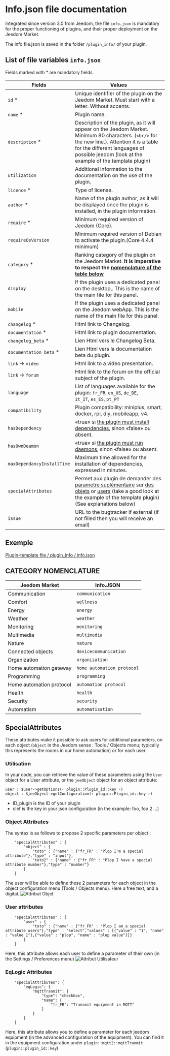 # Info.json file documentation

Integrated since version 3.0 from Jeedom, the file ``info.json`` is mandatory for the proper functioning of plugins, and their proper deployment on the Jeedom Market.

The info file.json is saved in the folder ``/plugin_info/`` of your plugin.

## List of file variables ``info.json``

Fields marked with * are mandatory fields.

Fields                   | Values                                                                                                                   |
------------------------ | ------------------------------------------------------------------------------------------------------------------------- |
``id`` *                     | Unique identifier of the plugin on the Jeedom Market. Must start with a letter. Without accents.                             |
``name`` *                   | Plugin name.                                                                                                            |
``description`` *            | Description of the plugin, as it will appear on the Jeedom Market. Minimum 80 characters. (``<br/>`` for the new line.). Attention it is a table for the different languages of possible jeedom (look at the example of the template plugin)                                  |                                                                                     |
``utilization``                    | Additional information to the documentation on the use of the plugin.                                                    |
``licence`` *                | Type of license.                                                                                                          |
``author`` *                 | Name of the plugin author, as it will be displayed once the plugin is installed, in the plugin information.         |
``require`` *                | Minimum required version of Jeedom (Core).                                                                                                |
``requireOsVersion``                 | Minimum required version of Debian to activate the plugin.(Core 4.4.4 minimum)                                                                                               |
``category`` *               | Ranking category of the plugin on the Jeedom Market. **It is imperative to respect the [nomenclature of the table below](https://doc.jeedom.com/en_US/dev/structure_info_json/#NOMENCLATURE%20CATEGORIES)** |
``display``                  | If the plugin uses a dedicated panel on the desktop,. This is the name of the main file for this panel.                    |
``mobile``                   | If the plugin uses a dedicated panel on the Jeedom webApp. This is the name of the main file for this panel.   |
``changelog`` *              | Html link to Changelog.                                                                                              |
``documentation`` *          | Html link to plugin documentation.
``changelog_beta`` *              | Lien Html vers le Changelog Beta.|
``documentation_beta`` *          | Lien Html vers la documentation beta du plugin.
``link`` -> ``video``               | Html link to a video presentation.                                                                                 |
``link`` -> ``forum``               | Html link to the forum on the official subject of the plugin.                                                                  |
``language``                | List of languages available for the plugin: ``fr_FR``, ``en_US``, ``de_DE``, ``it_IT``, ``es_ES``, ``pt_PT``            |
``compatibility``            | Plugin compatibility: miniplus, smart, docker, rpi, diy, mobileapp, v4.                                                   |
``hasDependency``            | «true» si [the plugin must install dependencies](https://doc.jeedom.com/en_US/dev/daemon_plugin#Les%20d%C3%A9pendance), sinon «false» ou absent.                                              |
``hasOwnDeamon``             | «true» si [the plugin must run daemons](https://doc.jeedom.com/en_US/dev/daemon_plugin#Les%20d%C3%A9mons%20%26%20d%C3%A9pendances), sinon «false» ou absent.                                                   |
``maxDependancyInstallTime`` | Maximum time allowed for the installation of dependencies, expressed in minutes.                                            |
``specialAttributes`` | Permet aux plugin de demander des [parametre suplémentaire](https://doc.jeedom.com/en_US/dev/structure_info_json#SpecialAttributes) sur [des objets](https://doc.jeedom.com/en_US/dev/structure_info_json#Attributes%20Object) or [users](https://doc.jeedom.com/en_US/dev/structure_info_json#Attributs%20User) (take a good look at the example of the template plugin) (See explanations below)                                            |
``issue``                    | URL to the bugtracker if external (if not filled then you will receive an email)

## Exemple

[Plugin-template file / plugin_info / info.json](https://github.com/jeedom/plugin-template/blob/master/plugin_info/info.json)

## CATEGORY NOMENCLATURE

Jeedom Market         | Info.JSON               |
--------------------- | ----------------------- |
Communication         | ``communication``           |
Comfort               | ``wellness``                |
Energy               | ``energy``                  |
Weather                 | ``weather``                 |
Monitoring            | ``monitoring``              |
Multimedia            | ``multimedia``              |
Nature                | ``nature``                  |
Connected objects      | ``devicecommunication``     |
Organization          | ``organization``            |
Home automation gateway  | ``home automation protocol``|
Programming         | ``programming``             |
Home automation protocol   | ``automation protocol``     |
Health                 | ``health``                  |
Security              | ``security``                |
Automatism           | ``automatisation``          |

## SpecialAttributes

These attributes make it possible to ask users for additional parameters, on each object (`object` in the Jeedom sense : Tools / Objects menu; typically this represents the rooms in our home automation) or for each user.

### Utilisation

In your code, you can retrieve the value of these parameters using the `User` object for a User attribute, or the `jeeObject` object for an object attribute:

```
user : $user->getOptions(‹ plugin::Plugin_id::key ›)
object : $jeeObject->getConfiguration(‹ plugin::Plugin_id::key ›)
```
* ID_plugin is the ID of your plugin
* clef is the key in your json configuration (in the example: foo, foo 2 ...)

### Object Attributes

The syntax is as follows to propose 2 specific parameters per object :
```
	"specialAttributes" : {
		"object" : {
			"toto" : {"name" : {"fr_FR" : "Plop I'm a special attribute"},"type" : "input"},
			"toto2" : {"name" : {"fr_FR" : "Plop I have a special attribute number"},"type" : "number"}
		}
	}
```

The user will be able to define these 2 parameters for each object in the object configuration menu (Tools / Objects menu).
Here a free text, and a digital.
![Attribut Objet](images/SpecialAttributeObject.png)

### User attributes

```
	"specialAttributes" : {
		"user" : {
			"toto" : {"name" : {"fr_FR" : "Plop I am a special attribute users"},"type" : "select","values" : [{"value" : "1", "name" : "value 1"},{"value" : "plop", "name" : "plop value"}]}
		}
	}
```

Here, this attribute allows each user to define a parameter of their own (in the Settings / Preferences menu)
![Attribut Utilisateur](images/SpecialAttributeUser.png)

### EqLogic Attributes

```
	"specialAttributes": {
        "eqLogic": {
            "mqttTranmit": {
                "type": "checkbox",
                "name": {
                    "fr_FR": "Transmit equipment in MQTT"
                }
            }
        }
    }
```

Here, this attribute allows you to define a parameter for each jeedom equipment (in the advanced configuration of the equipment). You can find it in the equipment configuration under `plugin::mqtt2::mqttTranmit` (`plugin::plugin_id::key`)
